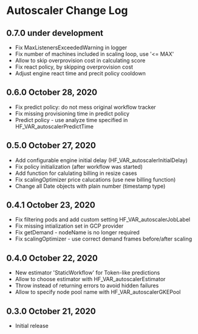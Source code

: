Autoscaler Change Log
=====================

0.7.0 under development
------------------------

- Fix MaxListenersExceededWarning in logger
- Fix number of machines included in scaling loop, use '<= MAX'
- Allow to skip overprovision cost in calculating score
- Fix react policy, by skipping overprovision cost
- Adjust engine react time and precit policy cooldown

0.6.0 October 28, 2020
------------------------

- Fix predict policy: do not mess original workflow tracker
- Fix missing provisioning time in predict policy
- Predict policy - use analyze time specified in HF_VAR_autoscalerPredictTime

0.5.0 October 27, 2020
------------------------

- Add configurable engine initial delay (HF_VAR_autoscalerInitialDelay)
- Fix policy initialization (after workflow was started)
- Add function for calulating billing in resize cases
- Fix scalingOptimizer price calucations (use new billing function)
- Change all Date objects with plain number (timestamp type)

0.4.1 October 23, 2020
------------------------

- Fix filtering pods and add custom setting HF_VAR_autoscalerJobLabel
- Fix missing intialization set in GCP provider
- Fix getDemand - nodeName is no longer required
- Fix scalingOptimizer - use correct demand frames before/after scaling

0.4.0 October 22, 2020
------------------------

- New estimator 'StaticWorkflow' for Token-like predictions
- Allow to choose estimator with HF_VAR_autoscalerEstimator
- Throw instead of returning errors to avoid hidden failures
- Allow to specify node pool name with HF_VAR_autoscalerGKEPool

0.3.0 October 21, 2020
-----------------------------

- Initial release
